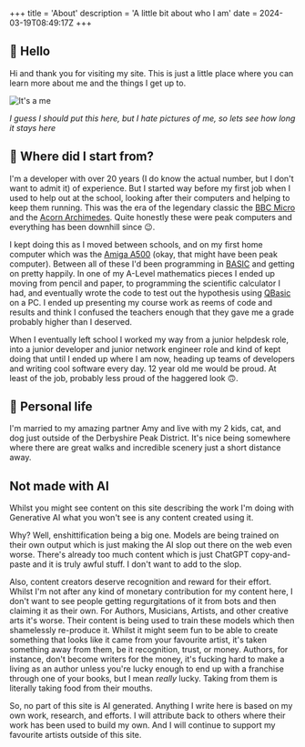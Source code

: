 +++
title = 'About'
description = 'A little bit about who I am'
date = 2024-03-19T08:49:17Z
+++

## :wave: Hello

Hi and thank you for visiting my site. This is just a little place where you can learn more about me and the things I get up to.

![It's a me](/images/profilepic.jpg)

_I guess I should put this here, but I hate pictures of me, so lets see how long it stays here_

## :child: Where did I start from?

I'm a developer with over 20 years (I do know the actual number, but I don't want to admit it) of experience. But I started way before my first job when I used to help out at the school, looking after their computers and helping to keep them running. This was the era of the legendary classic the [BBC Micro](https://en.wikipedia.org/wiki/BBC_Micro "BBC Micro") and the [Acorn Archimedes](https://en.wikipedia.org/wiki/Acorn_Archimedes "Archimedes"). Quite honestly these were peak computers and everything has been downhill since :wink:.

I kept doing this as I moved between schools, and on my first home computer which was the [Amiga A500](https://en.wikipedia.org/wiki/Amiga_500 "Amiga") (okay, that might have been peak computer). Between all of these I'd been programming in [BASIC](https://en.wikipedia.org/wiki/BASIC "BASIC") and getting on pretty happily. In one of my A-Level mathematics pieces I ended up moving from pencil and paper, to programming the scientific calculator I had, and eventually wrote the code to test out the hypothesis using [QBasic](https://en.wikipedia.org/wiki/QBasic, "BASIC") on a PC. I ended up presenting my course work as reems of code and results and think I confused the teachers enough that they gave me a grade probably higher than I deserved.

When I eventually left school I worked my way from a junior helpdesk role, into a junior developer and junior network engineer role and kind of kept doing that until I ended up where I am now, heading up teams of developers and writing cool software every day. 12 year old me would be proud. At least of the job, probably less proud of the haggered look :upside_down_face:.

## :couple: Personal life

I'm married to my amazing partner Amy and live with my 2 kids, cat, and dog just outside of the Derbyshire Peak District. It's nice being somewhere where there are great walks and incredible scenery just a short distance away.

## Not made with AI

Whilst you might see content on this site describing the work I'm doing with Generative AI what you won't see is any content created using it.

Why? Well, enshittification being a big one. Models are being trained on their own output which is just making the AI slop out there on the web even worse. There's already too much content which is just ChatGPT copy-and-paste and it is truly awful stuff. I don't want to add to the slop.

Also, content creators deserve recognition and reward for their effort. Whilst I'm not after any kind of monetary contribution for my content here, I don't want to see people getting regurgitations of it from bots and then claiming it as their own. For Authors, Musicians, Artists, and other creative arts it's worse. Their content is being used to train these models which then shamelessly re-produce it. Whilst it might seem fun to be able to create something that looks like it came from your favourite artist, it's taken something away from them, be it recognition, trust, or money. Authors, for instance, don't become writers for the money, it's fucking hard to make a living as an author unless you're lucky enough to end up with a franchise through one of your books, but I mean _really_ lucky. Taking from them is literally taking food from their mouths.

So, no part of this site is AI generated. Anything I write here is based on my own work, research, and efforts. I will attribute back to others where their work has been used to build my own. And I will continue to support my favourite artists outside of this site.
